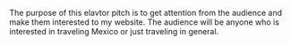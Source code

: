 The purpose of this elavtor pitch is to get attention from the audience and make them interested to my website.
The audience will be anyone who is interested in traveling Mexico or just traveling in general.
